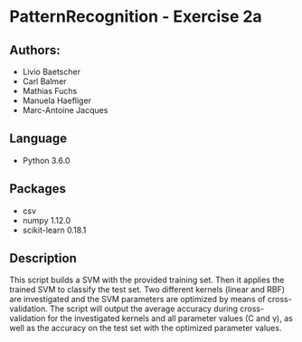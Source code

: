 # PatternRecognition - Exercise 2a

## Authors:
- Livio Baetscher
- Carl Balmer
- Mathias Fuchs
- Manuela Haefliger
- Marc-Antoine Jacques

## Language
- Python 3.6.0

## Packages
- csv
- numpy 1.12.0
- scikit-learn 0.18.1

## Description
This script builds a SVM with the provided training set. Then it applies the trained SVM to classify the test set. Two
different kernels (linear and RBF) are investigated and the SVM parameters are optimized by means of cross-validation.
The script will output the average accuracy during cross-validation for the investigated kernels and all parameter
values (C and  &gamma;), as well as the accuracy on the test set with the optimized parameter values.